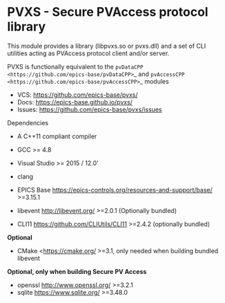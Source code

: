 PVXS - Secure PVAccess protocol library
=======================================

This module provides a library (libpvxs.so or pvxs.dll) and a set of
CLI utilities acting as PVAccess protocol client and/or server.

PVXS is functionally equivalent to the
`pvDataCPP <https://github.com/epics-base/pvDataCPP>`_ and
`pvAccessCPP <https://github.com/epics-base/pvAccessCPP>`_ modules

- VCS: https://github.com/epics-base/pvxs/
- Docs: https://epics-base.github.io/pvxs/
- Issues: https://github.com/epics-base/pvxs/issues

Dependencies

* A C++11 compliant compiler

* GCC >= 4.8
* Visual Studio >= 2015 / 12.0'
* clang

* EPICS Base https://epics-controls.org/resources-and-support/base/ >=3.15.1
* libevent http://libevent.org/ >=2.0.1  (Optionally bundled)
* CLI11 https://github.com/CLIUtils/CLI11 >=2.4.2 (optionally bundled)

**Optional**
* CMake <https://cmake.org/ >=3.1, only needed when building bundled libevent

**Optional, only when building Secure PV Access**
* openssl http://www.openssl.org/ >=3.2.1
* sqlite https://www.sqlite.org/ >=3.48.0
